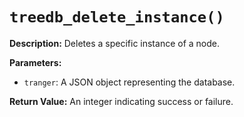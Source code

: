 # `treedb_delete_instance()`

**Description:**
Deletes a specific instance of a node.

**Parameters:**
- `tranger`: A JSON object representing the database.

**Return Value:**
An integer indicating success or failure.
